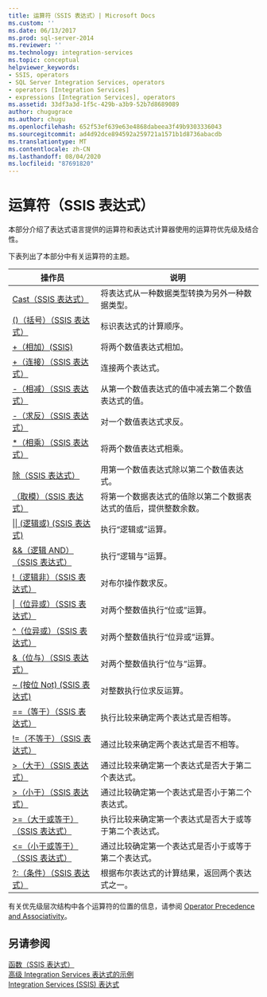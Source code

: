 ```yaml
---
title: 运算符（SSIS 表达式）| Microsoft Docs
ms.custom: ''
ms.date: 06/13/2017
ms.prod: sql-server-2014
ms.reviewer: ''
ms.technology: integration-services
ms.topic: conceptual
helpviewer_keywords:
- SSIS, operators
- SQL Server Integration Services, operators
- operators [Integration Services]
- expressions [Integration Services], operators
ms.assetid: 33df3a3d-1f5c-429b-a3b9-52b7d8689089
author: chugugrace
ms.author: chugu
ms.openlocfilehash: 652f53ef639e63e4868dabeea3f49b9303336043
ms.sourcegitcommit: ad4d92dce894592a259721a1571b1d8736abacdb
ms.translationtype: MT
ms.contentlocale: zh-CN
ms.lasthandoff: 08/04/2020
ms.locfileid: "87691820"
---
```

# <a name="operators-ssis-expression"></a>运算符（SSIS 表达式）
  本部分介绍了表达式语言提供的运算符和表达式计算器使用的运算符优先级及结合性。  
  
 下表列出了本部分中有关运算符的主题。  
  
|操作员|说明|  
|--------------|-----------------|  
|[Cast（SSIS 表达式）](cast-ssis-expression.md)|将表达式从一种数据类型转换为另外一种数据类型。|  
|[()（括号）（SSIS 表达式）](parentheses-ssis-expression.md)|标识表达式的计算顺序。|  
|[+（相加）(SSIS)](add-ssis.md)|将两个数值表达式相加。|  
|[+（连接）（SSIS 表达式）](concatenate-ssis-expression.md)|连接两个表达式。|  
|[-（相减）（SSIS 表达式）](subtract-ssis-expression.md)|从第一个数值表达式的值中减去第二个数值表达式的值。|  
|[-（求反）（SSIS 表达式）](negate-ssis-expression.md)|对一个数值表达式求反。|  
|[*（相乘）（SSIS 表达式）](multiply-ssis-expression.md)|将两个数值表达式相乘。|  
|[除（SSIS 表达式）](divide-ssis-expression.md)|用第一个数值表达式除以第二个数值表达式。|  
|[（取模）（SSIS 表达式）](modulo-ssis-expression.md)|将第一个数据表达式的值除以第二个数据表达式的值后，提供整数余数。|  
|[&#124;&#124; &#40;逻辑或&#41; &#40;SSIS 表达式&#41;](logical-or-ssis-expression.md)|执行“逻辑或”运算。|  
|[&&（逻辑 AND）（SSIS 表达式）](logical-and-ssis-expression.md)|执行“逻辑与”运算。|  
|[\!（逻辑非）（SSIS 表达式）](logical-not-ssis-expression.md)|对布尔操作数求反。|  
|[&#124;（位异或）（SSIS 表达式）](bitwise-inclusive-or-ssis-expression.md)|对两个整数值执行“位或”运算。|  
|[^（位异或）（SSIS 表达式）](bitwise-exclusive-or-ssis-expression.md)|对两个整数值执行“位异或”运算。|  
|[&（位与）（SSIS 表达式）](bitwise-and-ssis-expression.md)|对两个整数值执行“位与”运算。|  
|[~ &#40;按位 Not&#41; &#40;SSIS 表达式&#41;](bitwise-not-ssis-expression.md)|对整数执行位求反运算。|  
|[==（等于）（SSIS 表达式）](equal-ssis-expression.md)|执行比较来确定两个表达式是否相等。|  
|[\!=（不等于）（SSIS 表达式）](unequal-ssis-expression.md)|通过比较来确定两个表达式是否不相等。|  
|[>（大于）（SSIS 表达式）](greater-than-ssis-expression.md)|通过比较来确定第一个表达式是否大于第二个表达式。|  
|[>（小于）（SSIS 表达式）](less-than-ssis-expression.md)|通过比较确定第一个表达式是否小于第二个表达式。|  
|[>=（大于或等于）（SSIS 表达式）](greater-than-or-equal-to-ssis-expression.md)|执行比较来确定第一个表达式是否大于或等于第二个表达式。|  
|[<=（小于或等于）（SSIS 表达式）](less-than-or-equal-to-ssis-expression.md)|通过比较确定第一个表达式是否小于或等于第二个表达式。|  
|[?:（条件）（SSIS 表达式）](conditional-ssis-expression.md)|根据布尔表达式的计算结果，返回两个表达式之一。|  
  
 有关优先级层次结构中各个运算符的位置的信息，请参阅 [Operator Precedence and Associativity](operator-precedence-and-associativity.md)。  
  
## <a name="see-also"></a>另请参阅  
 [函数（SSIS 表达式）](functions-ssis-expression.md)   
 [高级 Integration Services 表达式的示例](examples-of-advanced-integration-services-expressions.md)   
 [Integration Services (SSIS) 表达式](integration-services-ssis-expressions.md)  
  
  
